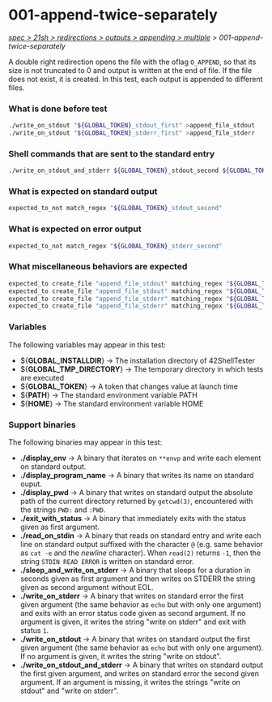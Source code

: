 # 001-append-twice-separately

*[spec > 21sh > redirections > outputs > appending > multiple](..) > 001-append-twice-separately*

A double right redirection opens the file with the oflag `O_APPEND`, so that its size is not truncated to 0 and output is written at the end of file. If the file does not exist, it is created.
In this test, each output is appended to different files.
### What is done before test

```bash
./write_on_stdout "${GLOBAL_TOKEN}_stdout_first" >append_file_stdout
./write_on_stdout "${GLOBAL_TOKEN}_stderr_first" >append_file_stderr

```

### Shell commands that are sent to the standard entry

```bash
./write_on_stdout_and_stderr ${GLOBAL_TOKEN}_stdout_second ${GLOBAL_TOKEN}_stderr_second 1>>append_file_stdout 2>>append_file_stderr

```

### What is expected on standard output

```bash
expected_to_not match_regex "${GLOBAL_TOKEN}_stdout_second"

```

### What is expected on error output

```bash
expected_to_not match_regex "${GLOBAL_TOKEN}_stderr_second"

```

### What miscellaneous behaviors are expected

```bash
expected_to create_file "append_file_stdout" matching_regex "${GLOBAL_TOKEN}_stdout_first$"
expected_to create_file "append_file_stdout" matching_regex "${GLOBAL_TOKEN}_stdout_second$"
expected_to create_file "append_file_stderr" matching_regex "${GLOBAL_TOKEN}_stderr_first$"
expected_to create_file "append_file_stderr" matching_regex "${GLOBAL_TOKEN}_stderr_second$"

```

### Variables

The following variables may appear in this test:

* ${**GLOBAL_INSTALLDIR**} -> The installation directory of 42ShellTester
* ${**GLOBAL_TMP_DIRECTORY**} -> The temporary directory in which tests are executed
* ${**GLOBAL_TOKEN**} -> A token that changes value at launch time
* ${**PATH**} -> The standard environment variable PATH
* ${**HOME**} -> The standard environment variable HOME

### Support binaries

The following binaries may appear in this test:


* **./display_env** -> A binary that iterates on `**envp` and write each element on standard output.
* **./display_program_name** -> A binary that writes its name on standard ouput.
* **./display_pwd** -> A binary that writes on standard output the absolute path of the current directory returned by `getcwd(3)`, encountered with the strings `PWD:` and `:PWD`.
* **./exit_with_status** -> A binary that immediately exits with the status given as first argument.
* **./read_on_stdin** -> A binary that reads on standard entry and write each line on standard output suffixed with the character `@` (e.g. same behavior as `cat -e` and the *newline* character). When `read(2)` returns `-1`, then the string `STDIN READ ERROR` is written on standard error.
* **./sleep_and_write_on_stderr** -> A binary that sleeps for a duration in seconds given as first argument and then writes on STDERR the string given as second argument without EOL.
* **./write_on_stderr** -> A binary that writes on standard error the first given argument (the same behavior as `echo` but with only one argument) and exits with an error status code given as second argument. If no argument is given, it writes the string "write on stderr" and exit with status `1`.
* **./write_on_stdout** -> A binary that writes on standard output the first given argument (the same behavior as `echo` but with only one argument). If no argument is given, it writes the string "write on stdout".
* **./write_on_stdout_and_stderr** -> A binary that writes on standard output the first given argument, and writes on standard error the second given argument. If an argument is missing, it writes the strings "write on stdout" and "write on stderr".
